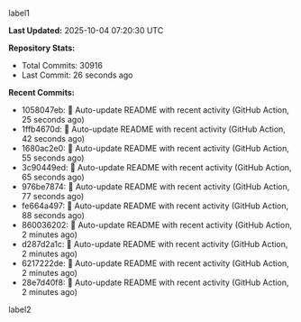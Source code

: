 
label1 
<!-- ACTIVITY_START -->
**Last Updated:** 2025-10-04 07:20:30 UTC

**Repository Stats:**
- Total Commits: 30916
- Last Commit: 26 seconds ago

**Recent Commits:**
- 1058047eb: 🤖 Auto-update README with recent activity (GitHub Action, 25 seconds ago)
- 1ffb4670d: 🤖 Auto-update README with recent activity (GitHub Action, 42 seconds ago)
- 1680ac2e0: 🤖 Auto-update README with recent activity (GitHub Action, 55 seconds ago)
- 3c90449ed: 🤖 Auto-update README with recent activity (GitHub Action, 65 seconds ago)
- 976be7874: 🤖 Auto-update README with recent activity (GitHub Action, 77 seconds ago)
- fe664a497: 🤖 Auto-update README with recent activity (GitHub Action, 88 seconds ago)
- 860036202: 🤖 Auto-update README with recent activity (GitHub Action, 2 minutes ago)
- d287d2a1c: 🤖 Auto-update README with recent activity (GitHub Action, 2 minutes ago)
- 6217222de: 🤖 Auto-update README with recent activity (GitHub Action, 2 minutes ago)
- 28e7d40f8: 🤖 Auto-update README with recent activity (GitHub Action, 2 minutes ago)
<!-- ACTIVITY_END -->

label2
